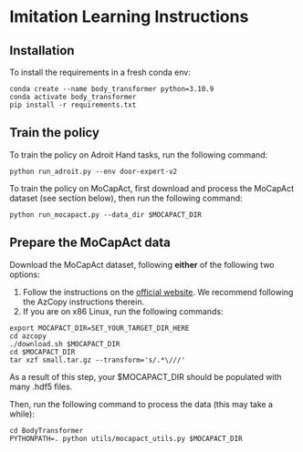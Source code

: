 # Imitation Learning Instructions

## Installation
To install the requirements in a fresh conda env:
```
conda create --name body_transformer python=3.10.9
conda activate body_transformer
pip install -r requirements.txt
```

## Train the policy

To train the policy on Adroit Hand tasks, run the following command:
```
python run_adroit.py --env door-expert-v2
```

To train the policy on MoCapAct, first download and process the MoCapAct dataset (see section below), then run the following command:
```
python run_mocapact.py --data_dir $MOCAPACT_DIR
```

## Prepare the MoCapAct data

Download the MoCapAct dataset, following <b>either</b> of the following two options:
1) Follow the instructions on the [official website](https://github.com/microsoft/MoCapAct#dataset). We recommend following the AzCopy instructions therein.
2) If you are on x86 Linux, run the following commands:
```
export MOCAPACT_DIR=SET_YOUR_TARGET_DIR_HERE
cd azcopy
./download.sh $MOCAPACT_DIR
cd $MOCAPACT_DIR
tar xzf small.tar.gz --transform='s/.*\///'
```
As a result of this step, your $MOCAPACT_DIR should be populated with many .hdf5 files.

Then, run the following command to process the data (this may take a while):
```
cd BodyTransformer
PYTHONPATH=. python utils/mocapact_utils.py $MOCAPACT_DIR
```